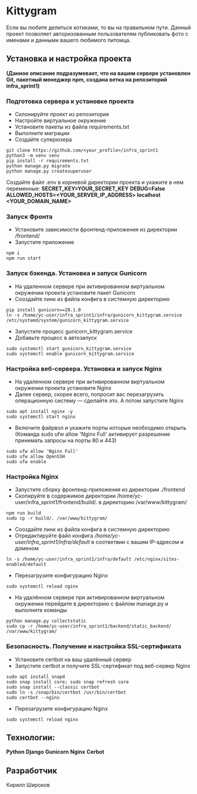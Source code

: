 # Kittygram
Если вы любите делиться котиками, то вы на правильном пути. Данный проект позволяет авторизованным пользователям публиковать фото с именами и данными вашего любимого питомца. 

##  Установка и настройка проекта
**(Данное описание подразумевает, что на вашем сервере установлен Git, пакетный менеджер npm, создана ветка на репозиторий infra_sprint1)**
### Подготовка сервера к установке проекта
- Склонируйте проект из репозитория
- Настройте виртуальное окружение
- Установите пакеты из файла requirements.txt
- Выполните миграции
- Создайте суперюзера
```
git clone https://github.com/<your_profile>/infra_sprint1
python3 -m venv venv
pip install -r requirements.txt
python manage.py migrate
python manage.py createsuperuser 
```
Создайте файл .env в корневой директории проекта и укажите в нем переменные:
**SECRET_KEY=YOUR_SECRET_KEY**
**DEBUG=False**
**ALLOWED_HOSTS=<YOUR_SERVER_IP_ADDRESS> localhost  <YOUR_DOMAIN_NAME>**

### Запуск Фронта
- Установите зависимости фронтенд-приложения из директории /frontend/
- Запустите приложение
```
npm i
npm run start
```
### Запуск бэкенда. Установка и запуск Gunicorn
 - На удаленном сервере при активированном виртуальном окружении проекта установите пакет Gunicorn
 - Cооздайте линк из файла конфига в системную директорию
 ```
pip install gunicorn==20.1.0
ln -s /home/yc-user/infra_sprint1/infra/gunicorn_kittygram.service /etc/systemd/system/gunicorn_kittygram.service
```
- Запустите процесс gunicorn_kittygram.service
- Добавьте процесс в автозапуск
```
sudo systemctl start gunicorn_kittygram.service
sudo systemctl enable gunicorn_kittygram.service
```
### Настройка веб-сервера. Установка и запуск Nginx
- На удаленном сервере при активированном виртуальном окружении проекта установите Nginx
- Далее сервер, скорее всего, попросит вас перезагрузить операционную систему — сделайте это. А потом запустите Nginx
```
sudo apt install nginx -y
sudo systemctl start nginx
```
- Включите файрвол и укажите порты которые необходимо открыть (Команда sudo ufw allow 'Nginx Full' активирует разрешение принимать запросы на порты 80 и 443)
```
sudo ufw allow 'Nginx Full'
sudo ufw allow OpenSSH
sudo ufw enable
```
### Настройка Nginx
- Запустите сборку фронтенд-приложения из директории ./frontend
- Скопируйте в содержимое директории /home/yc-user/infra_sprint1/frontend/build/. в директорию /var/www/kittygram/ 
```
npm run build
sudo cp -r build/. /var/www/kittygram/
```  
- Cооздайте линк из файла конфига в системную директорию
- Отредактируйте файл конфига */home/yc-user/infra_sprint1/infra/default* в соответвии с вашим IP-адресом и доменом
```
ln -s /home/yc-user/infra_sprint1/infra/default /etc/nginx/sites-enabled/default
```  
- Перезагрузите конфигурацию Nginx
```
sudo systemctl reload nginx
```
- На удалённом сервере при активированном виртуальном окружении перейдите в директорию с файлом manage.py и выполните команды
```
python manage.py collectstatic
sudo cp -r /home/yc-user/infra_sprint1/backend/static_backend/ /var/www/kittygram/ 
```
### Безопасность. Получение и настройка SSL-сертификата
- Установите certbot на ваш удалённый сервер
- Запустите certbot и получите SSL-сертификат под веб-сервер Nginx
```
sudo apt install snapd
sudo snap install core; sudo snap refresh core
sudo snap install --classic certbot
sudo ln -s /snap/bin/certbot /usr/bin/certbot
sudo certbot --nginx
```
- Перезагрузите конфигурацию Nginx
```
sudo systemctl reload nginx
```
## Технологии:
**Python**
**Django**
**Gunicorn**
**Nginx**
**Cerbot**
## Разработчик
Кирилл Широков
